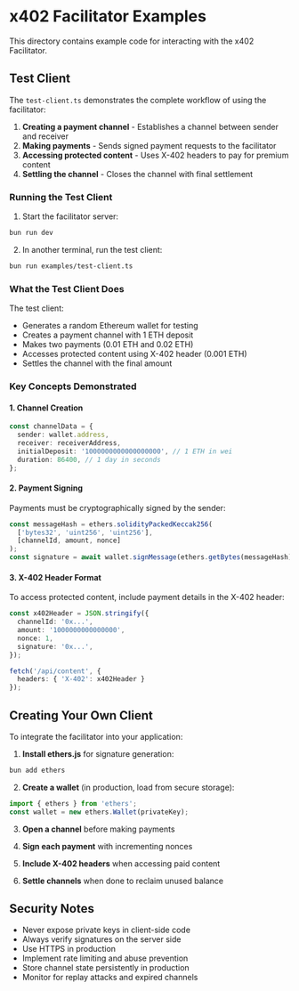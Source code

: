 # x402 Facilitator Examples

This directory contains example code for interacting with the x402 Facilitator.

## Test Client

The `test-client.ts` demonstrates the complete workflow of using the facilitator:

1. **Creating a payment channel** - Establishes a channel between sender and receiver
2. **Making payments** - Sends signed payment requests to the facilitator
3. **Accessing protected content** - Uses X-402 headers to pay for premium content
4. **Settling the channel** - Closes the channel with final settlement

### Running the Test Client

1. Start the facilitator server:
```bash
bun run dev
```

2. In another terminal, run the test client:
```bash
bun run examples/test-client.ts
```

### What the Test Client Does

The test client:
- Generates a random Ethereum wallet for testing
- Creates a payment channel with 1 ETH deposit
- Makes two payments (0.01 ETH and 0.02 ETH)
- Accesses protected content using X-402 header (0.001 ETH)
- Settles the channel with the final amount

### Key Concepts Demonstrated

#### 1. Channel Creation
```typescript
const channelData = {
  sender: wallet.address,
  receiver: receiverAddress,
  initialDeposit: '1000000000000000000', // 1 ETH in wei
  duration: 86400, // 1 day in seconds
};
```

#### 2. Payment Signing
Payments must be cryptographically signed by the sender:
```typescript
const messageHash = ethers.solidityPackedKeccak256(
  ['bytes32', 'uint256', 'uint256'],
  [channelId, amount, nonce]
);
const signature = await wallet.signMessage(ethers.getBytes(messageHash));
```

#### 3. X-402 Header Format
To access protected content, include payment details in the X-402 header:
```typescript
const x402Header = JSON.stringify({
  channelId: '0x...',
  amount: '1000000000000000',
  nonce: 1,
  signature: '0x...',
});

fetch('/api/content', {
  headers: { 'X-402': x402Header }
});
```

## Creating Your Own Client

To integrate the facilitator into your application:

1. **Install ethers.js** for signature generation:
```bash
bun add ethers
```

2. **Create a wallet** (in production, load from secure storage):
```typescript
import { ethers } from 'ethers';
const wallet = new ethers.Wallet(privateKey);
```

3. **Open a channel** before making payments

4. **Sign each payment** with incrementing nonces

5. **Include X-402 headers** when accessing paid content

6. **Settle channels** when done to reclaim unused balance

## Security Notes

- Never expose private keys in client-side code
- Always verify signatures on the server side
- Use HTTPS in production
- Implement rate limiting and abuse prevention
- Store channel state persistently in production
- Monitor for replay attacks and expired channels
